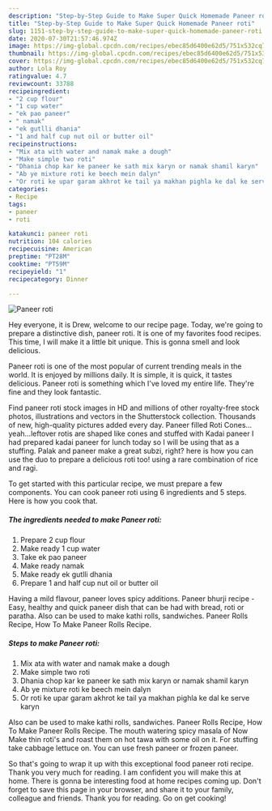 ```yaml
---
description: "Step-by-Step Guide to Make Super Quick Homemade Paneer roti"
title: "Step-by-Step Guide to Make Super Quick Homemade Paneer roti"
slug: 1151-step-by-step-guide-to-make-super-quick-homemade-paneer-roti
date: 2020-07-30T21:57:46.974Z
image: https://img-global.cpcdn.com/recipes/ebec85d6400e62d5/751x532cq70/paneer-roti-recipe-main-photo.jpg
thumbnail: https://img-global.cpcdn.com/recipes/ebec85d6400e62d5/751x532cq70/paneer-roti-recipe-main-photo.jpg
cover: https://img-global.cpcdn.com/recipes/ebec85d6400e62d5/751x532cq70/paneer-roti-recipe-main-photo.jpg
author: Lola Roy
ratingvalue: 4.7
reviewcount: 33788
recipeingredient:
- "2 cup flour"
- "1 cup water"
- "ek pao paneer"
- " namak"
- "ek gutlli dhania"
- "1 and half cup nut oil or butter oil"
recipeinstructions:
- "Mix ata with water and namak make a dough"
- "Make simple two roti"
- "Dhania chop kar ke paneer ke sath mix karyn or namak shamil karyn"
- "Ab ye mixture roti ke beech mein dalyn"
- "Or roti ke upar garam akhrot ke tail ya makhan pighla ke dal ke serve karyn"
categories:
- Recipe
tags:
- paneer
- roti

katakunci: paneer roti 
nutrition: 104 calories
recipecuisine: American
preptime: "PT28M"
cooktime: "PT59M"
recipeyield: "1"
recipecategory: Dinner

---
```



![Paneer roti](https://img-global.cpcdn.com/recipes/ebec85d6400e62d5/751x532cq70/paneer-roti-recipe-main-photo.jpg)

Hey everyone, it is Drew, welcome to our recipe page. Today, we're going to prepare a distinctive dish, paneer roti. It is one of my favorites food recipes. This time, I will make it a little bit unique. This is gonna smell and look delicious.

Paneer roti is one of the most popular of current trending meals in the world. It is enjoyed by millions daily. It is simple, it is quick, it tastes delicious. Paneer roti is something which I've loved my entire life. They're fine and they look fantastic.

Find paneer roti stock images in HD and millions of other royalty-free stock photos, illustrations and vectors in the Shutterstock collection. Thousands of new, high-quality pictures added every day. Paneer filled Roti Cones…yeah…leftover rotis are shaped like cones and stuffed with Kadai paneer I had prepared kadai paneer for lunch today so I will be using that as a stuffing. Palak and paneer make a great subzi, right? here is how you can use the duo to prepare a delicious roti too! using a rare combination of rice and ragi.


To get started with this particular recipe, we must prepare a few components. You can cook paneer roti using 6 ingredients and 5 steps. Here is how you cook that.

<!--inarticleads1-->

##### The ingredients needed to make Paneer roti:

1. Prepare 2 cup flour
1. Make ready 1 cup water
1. Take ek pao paneer
1. Make ready  namak
1. Make ready ek gutlli dhania
1. Prepare 1 and half cup nut oil or butter oil


Having a mild flavour, paneer loves spicy additions. Paneer bhurji recipe - Easy, healthy and quick paneer dish that can be had with bread, roti or paratha. Also can be used to make kathi rolls, sandwiches. Paneer Rolls Recipe, How To Make Paneer Rolls Recipe. 

<!--inarticleads2-->

##### Steps to make Paneer roti:

1. Mix ata with water and namak make a dough
1. Make simple two roti
1. Dhania chop kar ke paneer ke sath mix karyn or namak shamil karyn
1. Ab ye mixture roti ke beech mein dalyn
1. Or roti ke upar garam akhrot ke tail ya makhan pighla ke dal ke serve karyn


Also can be used to make kathi rolls, sandwiches. Paneer Rolls Recipe, How To Make Paneer Rolls Recipe. The mouth watering spicy masala of Now Make thin roti&#39;s and roast them on hot tawa with some oil on it. For stuffing take cabbage lettuce on. You can use fresh paneer or frozen paneer. 

So that's going to wrap it up with this exceptional food paneer roti recipe. Thank you very much for reading. I am confident you will make this at home. There is gonna be interesting food at home recipes coming up. Don't forget to save this page in your browser, and share it to your family, colleague and friends. Thank you for reading. Go on get cooking!
